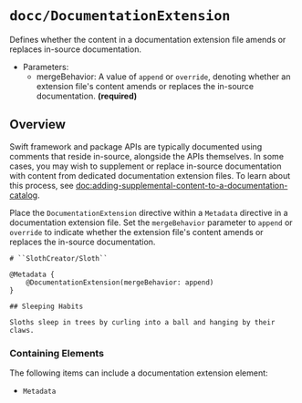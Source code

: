 # ``docc/DocumentationExtension``

Defines whether the content in a documentation extension file amends or replaces in-source documentation.

- Parameters:
    - mergeBehavior: A value of `append` or `override`, denoting whether an extension file's content amends or replaces the in-source documentation. **(required)**

## Overview

Swift framework and package APIs are typically documented using comments that reside in-source, alongside the APIs themselves. In some cases, you may wish to supplement or replace in-source documentation with content from dedicated documentation extension files. To learn about this process, see <doc:adding-supplemental-content-to-a-documentation-catalog>.

Place the `DocumentationExtension` directive within a `Metadata` directive in a documentation extension file. Set the `mergeBehavior` parameter to `append` or `override` to indicate whether the extension file's content amends or replaces the in-source documentation.

```
# ``SlothCreator/Sloth``

@Metadata {
    @DocumentationExtension(mergeBehavior: append)
}

## Sleeping Habits

Sloths sleep in trees by curling into a ball and hanging by their claws.
````

### Containing Elements

The following items can include a documentation extension element:

- ``Metadata``

<!-- Copyright (c) 2021 Apple Inc and the Swift Project authors. All Rights Reserved. -->
